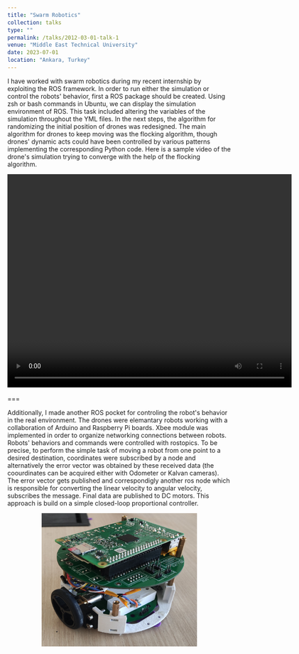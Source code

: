 ```yaml
---
title: "Swarm Robotics"
collection: talks
type: ""
permalink: /talks/2012-03-01-talk-1
venue: "Middle East Technical University"
date: 2023-07-01
location: "Ankara, Turkey"
---
```

I have worked with swarm robotics during my recent internship by exploiting the ROS framework. In order to run either the simulation or control the robots' behavior, first a ROS package should be created. Using zsh or bash commands in Ubuntu, we can display the simulation environment of ROS. This task included altering the variables of the simulation throughout the YML files. In the next steps, the algorithm for randomizing the initial position of drones was redesigned. The main algorithm for drones to keep moving was the flocking algorithm, though drones' dynamic acts could have been controlled by various patterns implementing the corresponding Python code. Here is a sample video of the drone's simulation trying to converge with the help of the flocking algorithm.

<video src="../images/flocking.mp4" alt="simulation" width="640" height="480" align="right" controls></video>



===

Additionally, I made another ROS pocket for controling the robot's behavior in the real environment. The drones were elemantary robots working with a collaboration of Arduino and Raspberry Pi boards. Xbee module was implemented in order to organize networking connections between robots. Robots' behaviors and commands were controlled with rostopics. To be precise, to perform the simple task of moving a robot from one point to a desired destination, coordinates were subscribed by a node and alternatively the error vector was obtained by these received data (the coourdinates can be acquired either with Odometer or Kalvan cameras). The error vector gets published and correspondigly another ros node which is responsible for converting the linear velocity to angular velocity, subscribes the message. Final data are published to DC motors. This approach is build on a simple closed-loop proportional controller.  

<!-- <img src="../images/drone.jpg" alt="drone" width="350" height="300" align="center"> -->


<div align="center">
  <img src="../images/drone.jpg" alt="drone" width="350" height="300"/>
</div>